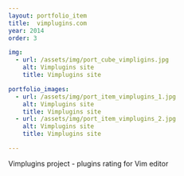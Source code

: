 ```yaml
---
layout: portfolio_item
title:  vimplugins.com
year: 2014
order: 3

img:
  - url: /assets/img/port_cube_vimpligins.jpg
    alt: Vimplugins site
    title: Vimplugins site

portfolio_images:
  - url: /assets/img/port_item_vimplugins_1.jpg
    alt: Vimplugins site
    title: Vimplugins site
  - url: /assets/img/port_item_vimplugins_2.jpg
    alt: Vimplugins site
    title: Vimplugins site

---
```


Vimplugins project - plugins rating for Vim editor
